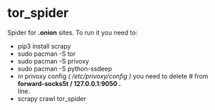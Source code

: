  # tor_spider

Spider for **.onion** sites.
To run it you need to:
- pip3 install scrapy
- sudo pacman -S tor
- sudo pacman -S privoxy
- sudo pacman -S python-ssdeep
- in privoxy config *( /etc/privoxy/config )* you need to delete # from  
**forward-socks5t   /               127.0.0.1:9050 .**  
line.
- scrapy crawl tor_spider
